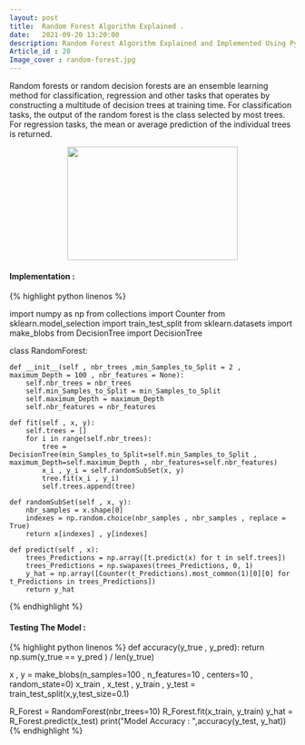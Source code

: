 ```yaml
---
layout: post
title:  Random Forest Algorithm Explained .
date:   2021-09-20 13:20:00
description: Random Forest Algorithm Explained and Implemented Using Python.
Article_id : 20
Image_cover : random-forest.jpg
---
```


Random forests or random decision forests are an ensemble learning method for classification, regression and other tasks that operates by constructing a multitude of decision trees at training time. For classification tasks, the output of the random forest is the class selected by most trees. For regression tasks, the mean or average prediction of the individual trees is returned.

<div align="center" >
<img src="{{ site.baseurl }}/assets/img/20/random-forest.jpg" width="300" height="200">
</div>

#### Implementation :

{% highlight python linenos %}

import numpy as np
from collections import Counter
from sklearn.model_selection import train_test_split
from sklearn.datasets import make_blobs
from DecisionTree import DecisionTree

class RandomForest:
    
    def __init__(self , nbr_trees ,min_Samples_to_Split = 2 , maximum_Depth = 100 , nbr_features = None):
        self.nbr_trees = nbr_trees
        self.min_Samples_to_Split = min_Samples_to_Split
        self.maximum_Depth = maximum_Depth
        self.nbr_features = nbr_features
        
    def fit(self , x, y):
        self.trees = []
        for i in range(self.nbr_trees):
            tree = DecisionTree(min_Samples_to_Split=self.min_Samples_to_Split , maximum_Depth=self.maximum_Depth , nbr_features=self.nbr_features)
            x_i , y_i = self.randomSubSet(x, y)
            tree.fit(x_i , y_i)
            self.trees.append(tree)
        
    def randomSubSet(self , x, y):
        nbr_samples = x.shape[0]
        indexes = np.random.choice(nbr_samples , nbr_samples , replace = True)
        return x[indexes] , y[indexes]
    
    def predict(self , x):
        trees_Predictions = np.array([t.predict(x) for t in self.trees])
        trees_Predictions = np.swapaxes(trees_Predictions, 0, 1)
        y_hat = np.array([Counter(t_Predictions).most_common(1)[0][0] for t_Predictions in trees_Predictions]) 
        return y_hat
{% endhighlight %}

#### Testing The Model :
{% highlight python linenos %}
def accuracy(y_true , y_pred):
    return np.sum(y_true == y_pred ) / len(y_true)

x , y = make_blobs(n_samples=100 , n_features=10 , centers=10 , random_state=0)
x_train , x_test , y_train , y_test = train_test_split(x,y,test_size=0.1)

R_Forest = RandomForest(nbr_trees=10)
R_Forest.fit(x_train, y_train)
y_hat = R_Forest.predict(x_test)
print("Model Accuracy : ",accuracy(y_test, y_hat))
{% endhighlight %}
